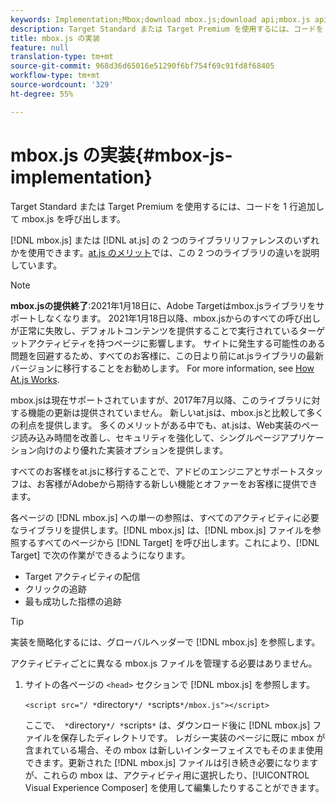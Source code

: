 ```yaml
---
keywords: Implementation;Mbox;download mbox.js;download api;mbox.js api
description: Target Standard または Target Premium を使用するには、コードを 1 行追加して mbox.js を呼び出します。
title: mbox.js の実装
feature: null
translation-type: tm+mt
source-git-commit: 968d36d65016e51290f6bf754f69c91fd8f68405
workflow-type: tm+mt
source-wordcount: '329'
ht-degree: 55%

---
```



# mbox.js の実装{#mbox-js-implementation}

Target Standard または Target Premium を使用するには、コードを 1 行追加して mbox.js を呼び出します。

[!DNL mbox.js] または [!DNL at.js] の 2 つのライブラリリファレンスのいずれかを使用できます。[at.js のメリット](/help/c-implementing-target/c-implementing-target-for-client-side-web/t-mbox-download/c-target-atjs-implementation/target-atjs-implementation.md#benefits)では、この 2 つのライブラリの違いを説明しています。

>[!NOTE]
>
>**mbox.jsの提供終了**:2021年1月18日に、Adobe Targetはmbox.jsライブラリをサポートしなくなります。 2021年1月18日以降、mbox.jsからのすべての呼び出しが正常に失敗し、デフォルトコンテンツを提供することで実行されているターゲットアクティビティを持つページに影響します。 サイトに発生する可能性のある問題を回避するため、すべてのお客様に、この日より前にat.jsライブラリの最新バージョンに移行することをお勧めします。 For more information, see [How At.js Works](/help/c-implementing-target/c-implementing-target-for-client-side-web/c-how-atjs-works/how-atjs-works.md).
>
>mbox.jsは現在サポートされていますが、2017年7月以降、このライブラリに対する機能の更新は提供されていません。 新しいat.jsは、mbox.jsと比較して多くの利点を提供します。 多くのメリットがある中でも、at.jsは、Web実装のページ読み込み時間を改善し、セキュリティを強化して、シングルページアプリケーション向けのより優れた実装オプションを提供します。
>
>すべてのお客様をat.jsに移行することで、アドビのエンジニアとサポートスタッフは、お客様がAdobeから期待する新しい機能とオファーをお客様に提供できます。

各ページの [!DNL mbox.js] への単一の参照は、すべてのアクティビティに必要なライブラリを提供します。[!DNL mbox.js] は、[!DNL mbox.js] ファイルを参照するすべてのページから [!DNL Target] を呼び出します。これにより、[!DNL Target] で次の作業ができるようになります。

* Target アクティビティの配信
* クリックの追跡
* 最も成功した指標の追跡

>[!TIP]
>
>実装を簡略化するには、グローバルヘッダーで [!DNL mbox.js] を参照します。

アクティビティごとに異なる mbox.js ファイルを管理する必要はありません。

1. サイトの各ページの `<head>` セクションで [!DNL mbox.js] を参照します。

   `<script src="/ *`directory`*/ *`scripts`*/mbox.js"></script>`

   ここで、` *`directory`*/ *`scripts`*` は、ダウンロード後に [!DNL mbox.js] ファイルを保存したディレクトリです。
レガシー実装のページに既に mbox が含まれている場合、その mbox は新しいインターフェイスでもそのまま使用できます。更新された [!DNL mbox.js] ファイルは引き続き必要になりますが、これらの mbox は、アクティビティ用に選択したり、[!UICONTROL Visual Experience Composer] を使用して編集したりすることができます。